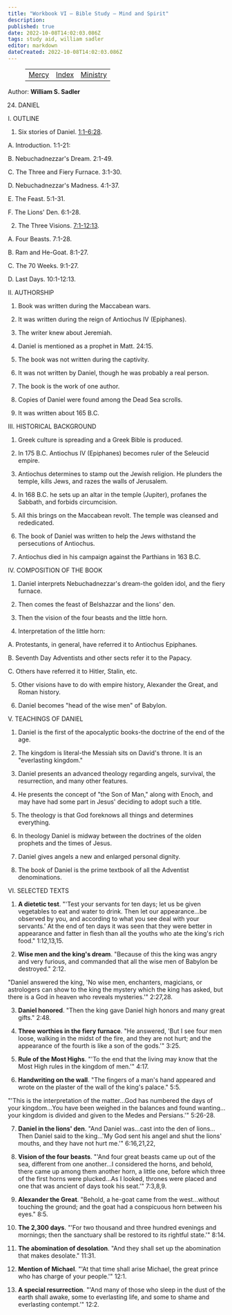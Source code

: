 ```yaml
---
title: "Workbook VI — Bible Study — Mind and Spirit"
description: 
published: true
date: 2022-10-08T14:02:03.086Z
tags: study aid, william sadler
editor: markdown
dateCreated: 2022-10-08T14:02:03.086Z
---
```


<figure class="table chapter-navigator">
	<table>
		<tbody>
		<tr>
			<td><a href="/en/William_S_Sadler/Workbook_6_Bible_Study/Mercy">Mercy</a></td>
			<td><a href="/en/William_S_Sadler/Workbook_6_Bible_Study/Index">Index</a></td>
			<td><a href="/en/William_S_Sadler/Workbook_6_Bible_Study/Ministry">Ministry</a></td>
		</tr>
		</tbody>
	</table>
</figure>

Author: **William S. Sadler**


24. DANIEL

I. OUTLINE

1. Six stories of Daniel. [1:1-6:28](/en/Bible/Daniel/1#v1).

A. Introduction. 1:1-21:

B. Nebuchadnezzar's Dream. 2:1-49.

C. The Three and Fiery Furnace. 3:1-30.

D. Nebuchadnezzar's Madness. 4:1-37.

E. The Feast. 5:1-31.

F. The Lions' Den. 6:1-28.

2. The Three Visions. [7:1-12:13](/en/Bible/Daniel/7#v1).

A. Four Beasts. 7:1-28.

B. Ram and He-Goat. 8:1-27.

C. The 70 Weeks. 9:1-27.

D. Last Days. 10:1-12:13.

II. AUTHORSHIP

1. Book was written during the Maccabean wars.

2. It was written during the reign of Antiochus IV (Epiphanes).

3. The writer knew about Jeremiah.

4. Daniel is mentioned as a prophet in Matt. 24:15.

5. The book was not written during the captivity.

6. It was not written by Daniel, though he was probably a real person.

7. The book is the work of one author.

8. Copies of Daniel were found among the Dead Sea scrolls.

9. It was written about 165 B.C.

III. HISTORICAL BACKGROUND

1. Greek culture is spreading and a Greek Bible is produced.

2. In 175 B.C. Antiochus IV (Epiphanes) becomes ruler of the Seleucid empire.

3. Antiochus determines to stamp out the Jewish religion. He plunders the temple, kills Jews, and razes the walls of Jerusalem.

4. In 168 B.C. he sets up an altar in the temple (Jupiter), profanes the Sabbath, and forbids circumcision.

5. All this brings on the Maccabean revolt. The temple was cleansed and rededicated.

6. The book of Daniel was written to help the Jews withstand the persecutions of Antiochus.

7. Antiochus died in his campaign against the Parthians in 163 B.C.

IV. COMPOSITION OF THE BOOK

1. Daniel interprets Nebuchadnezzar's dream-the golden idol, and the fiery furnace.

2. Then comes the feast of Belshazzar and the lions' den.

3. Then the vision of the four beasts and the little horn.

4. Interpretation of the little horn:

A. Protestants, in general, have referred it to Antiochus Epiphanes.

B. Seventh Day Adventists and other sects refer it to the Papacy.

C. Others have referred it to Hitler, Stalin, etc.

5. Other visions have to do with empire history, Alexander the Great, and Roman history.

6. Daniel becomes "head of the wise men" of Babylon.

V. TEACHINGS OF DANIEL

1. Daniel is the first of the apocalyptic books-the doctrine of the end of the age.

2. The kingdom is literal-the Messiah sits on David's throne. It is an "everlasting kingdom."

3. Daniel presents an advanced theology regarding angels, survival, the resurrection, and many other features.

4. He presents the concept of "the Son of Man," along with Enoch, and may have had some part in Jesus' deciding to adopt such a title.

5. The theology is that God foreknows all things and determines everything.

6. In theology Daniel is midway between the doctrines of the olden prophets and the times of Jesus.

7. Daniel gives angels a new and enlarged personal dignity.

8. The book of Daniel is the prime textbook of all the Adventist denominations.

VI. SELECTED TEXTS

1. **A dietetic test**. "'Test your servants for ten days; let us be given vegetables to eat and water to drink. Then let our appearance...be observed by you, and according to what you see deal with your servants.' At the end of ten days it was seen that they were better in appearance and fatter in flesh than all the youths who ate the king's rich food." 1:12,13,15.

2. **Wise men and the king's dream**. "Because of this the king was angry and very furious, and commanded that all the wise men of Babylon be destroyed." 2:12.

"Daniel answered the king, 'No wise men, enchanters, magicians, or astrologers can show to the king the mystery which the king has asked, but there is a God in heaven who reveals mysteries.'" 2:27,28.

3. **Daniel honored**. "Then the king gave Daniel high honors and many great gifts." 2:48.

4. **Three worthies in the fiery furnace**. "He answered, 'But I see four men loose, walking in the midst of the fire, and they are not hurt; and the appearance of the fourth is like a son of the gods.'" 3:25.

5. **Rule of the Most Highs**. "'To the end that the living may know that the Most High rules in the kingdom of men.'" 4:17.

6. **Handwriting on the wall**. "The fingers of a man's hand appeared and wrote on the plaster of the wall of the king's palace." 5:5.

"'This is the interpretation of the matter...God has numbered the days of your kingdom...You have been weighed in the balances and found wanting... your kingdom is divided and given to the Medes and Persians.'" 5:26-28.

7. **Daniel in the lions' den**. "And Daniel was...cast into the den of lions... Then Daniel said to the king...'My God sent his angel and shut the lions' mouths, and they have not hurt me.'" 6:16,21,22,

8. **Vision of the four beasts**. "'And four great beasts came up out of the sea, different from one another...I considered the horns, and behold, there came up among them another horn, a little one, before which three of the first horns were plucked...As I looked, thrones were placed and one that was ancient of days took his seat.'" 7:3,8,9.

9. **Alexander the Great**. "Behold, a he-goat came from the west...without touching the ground; and the goat had a conspicuous horn between his eyes." 8:5.

10. **The 2,300 days**. "'For two thousand and three hundred evenings and mornings; then the sanctuary shall be restored to its rightful state.'" 8:14.

11. **The abomination of desolation**. "And they shall set up the abomination that makes desolate." 11:31.

12. **Mention of Michael**. "'At that time shall arise Michael, the great prince who has charge of your people.'" 12:1.

13. **A special resurrection**. "'And many of those who sleep in the dust of the earth shall awake, some to everlasting life, and some to shame and everlasting contempt.'" 12:2.


<br>

